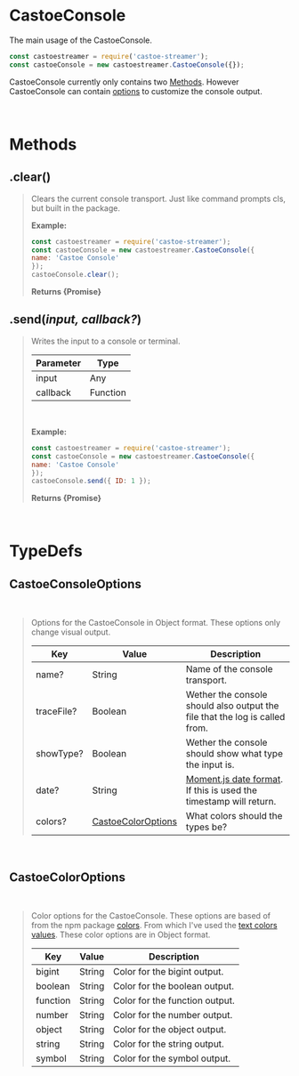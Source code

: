 # CastoeConsole

The main usage of the CastoeConsole.
```JavaScript
const castoestreamer = require('castoe-streamer');
const castoeConsole = new castoestreamer.CastoeConsole({});
```
CastoeConsole currently only contains two [Methods](#methods). However CastoeConsole can contain [options](#castoeconsoleoptions) to customize the console output.

<br>

# Methods

## .clear()
> Clears the current console transport. Just like command prompts cls, but built in the package.
> 
> **Example:**
> ```JavaScript
> const castoestreamer = require('castoe-streamer');
> const castoeConsole = new castoestreamer.CastoeConsole({
> name: 'Castoe Console'
> });
> castoeConsole.clear();
> ```
> **Returns {Promise}**

## .send(*input, callback?*)
> Writes the input to a console or terminal.
>
> | Parameter     | Type      |
> |-------------  |---------  |
> | input         | Any       |
> | callback      | Function  |
> <br>
>
> **Example:**
> ```JavaScript
> const castoestreamer = require('castoe-streamer');
> const castoeConsole = new castoestreamer.CastoeConsole({
> name: 'Castoe Console'
> });
> castoeConsole.send({ ID: 1 });
> ```
> **Returns {Promise}** 

<br>

# TypeDefs

## CastoeConsoleOptions
<br>

> Options for the CastoeConsole in Object format. These options only change visual output.
> <br>
>  
> | Key    	    | Value   	                                  | Description                                                                 	|
> |-----------	|------------------------------------------   |-----------------------------------------------------------------------------	|
> | name?      	| String  	                                  | Name of the console transport.                                              	|
> | traceFile? 	| Boolean 	                                  | Wether the console should also output the file that the log is called from. 	|
> | showType?  	| Boolean 	                                  | Wether the console should show what type the input is.                      	|
> | date?      	| String  	                                  | [Moment.js date format](https://momentjs.com/docs/#/displaying/format/). If this is used the timestamp will return.           	|
> | colors?    	| [CastoeColorOptions](#castoecoloroptions)  	| What colors should the types be?                                            	|

<br>

## CastoeColorOptions
<br>

> Color options for the CastoeConsole. These options are based of from the npm package [colors](https://www.npmjs.com/package/colors/). From which I've used the [text colors values](https://www.npmjs.com/package/colors#text-colors). These color options are in Object format.
>
> | Key         | Value           | Description                     |
> |------------ |---------------- |-------------------------------- |
> | bigint      | String          | Color for the bigint output.    |
> | boolean     | String          | Color for the boolean output.   |
> | function    | String          | Color for the function output.  |
> | number      | String          | Color for the number output.    |
> | object      | String          | Color for the object output.    |
> | string      | String          | Color for the string output.    |
> | symbol      | String          | Color for the symbol output.    |